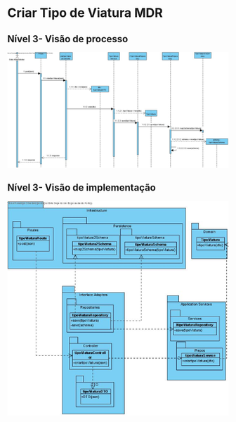 # Criar Tipo de Viatura MDR

## Nível 3- Visão de processo

![SSDTiposViatura](SSD_CriarTiposViatura.jpg)

## Nível 3- Visão de implementação

![CDCriarTiposViatura](CD_CriarTiposViatura.jpg)
